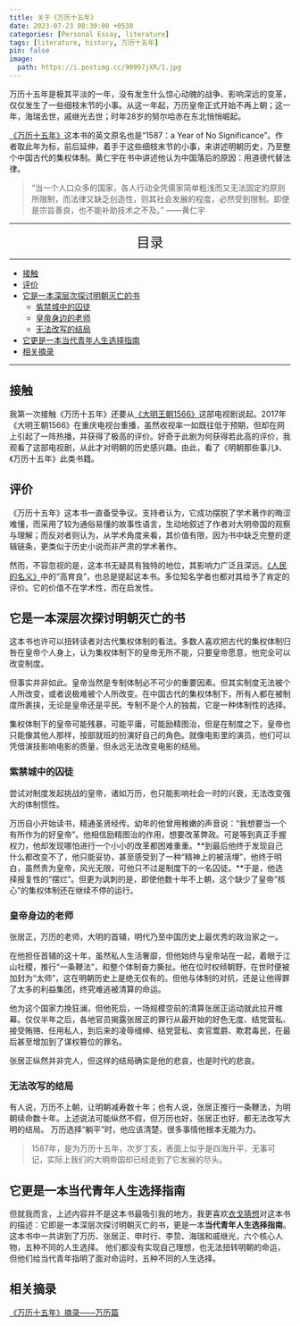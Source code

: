 ```yaml
---
title: 关于《万历十五年》
date: 2023-07-23 00:30:00 +0530
categories: [Personal Essay, literature]
tags: [literature, history, 万历十五年]
pin: false
image:
  path: https://i.postimg.cc/90997jXR/1.jpg
---
```



万历十五年是极其平淡的一年，没有发生什么惊心动魄的战争、影响深远的变革，仅仅发生了一些细枝末节的小事。从这一年起，万历皇帝正式开始不再上朝；这一年，海瑞去世，戚继光去世；时年28岁的努尔哈赤在东北悄悄崛起。

[《万历十五年》](https://baike.baidu.com/item/%E4%B8%87%E5%8E%86%E5%8D%81%E4%BA%94%E5%B9%B4/83205)这本书的英文原名也是“1587：a Year of No Significance”。作者取此年为标，前后延伸，着手于这些细枝末节的小事，来讲述明朝历史，乃至整个中国古代的集权体制。黄仁宇在书中讲述他认为中国落后的原因：用道德代替法律。

> “当一个人口众多的国家，各人行动全凭儒家简单粗浅而又无法固定的原则所限制，而法律又缺乏创造性，则其社会发展的程度，必然受到限制。即便是宗旨善良，也不能补助技术之不及。” ——黄仁宇


---
<center><font size='5'> 目录 </font></center>

---

<!-- TOC -->
  * [接触](#接触)
  * [评价](#评价)
  * [它是一本深层次探讨明朝灭亡的书](#它是一本深层次探讨明朝灭亡的书)
    * [紫禁城中的囚徒](#紫禁城中的囚徒)
    * [皇帝身边的老师](#皇帝身边的老师)
    * [无法改写的结局](#无法改写的结局)
  * [它更是一本当代青年人生选择指南](#它更是一本当代青年人生选择指南)
  * [相关摘录](#相关摘录)
<!-- TOC -->

---



## 接触
我第一次接触《万历十五年》还要从[《大明王朝1566》](https://baike.baidu.com/item/%E5%A4%A7%E6%98%8E%E7%8E%8B%E6%9C%9D1566%E5%98%89%E9%9D%96%E4%B8%8E%E6%B5%B7%E7%91%9E/185646)这部电视剧说起。2017年《大明王朝1566》在重庆电视台重播，虽然收视率一如既往低于预期，但却在网上引起了一阵热播，并获得了极高的评价。好奇于此剧为何获得若此高的评价，我观看了这部电视剧，从此才对明朝的历史感兴趣。由此，看了《明朝那些事儿》、《万历十五年》此类书籍。

## 评价

《万历十五年》这本书一直备受争议。支持者认为，它成功摆脱了学术著作的晦涩难懂，而采用了较为通俗易懂的故事性语言，生动地叙述了作者对大明帝国的观察与理解；而反对者则认为，从学术角度来看，其价值有限，因为书中缺乏完整的逻辑链条，更类似于历史小说而非严肃的学术著作。

然而，不容忽视的是，这本书无疑具有独特的地位，其影响力广泛且深远。[《人民的名义》](https://baike.baidu.com/item/%E4%BA%BA%E6%B0%91%E7%9A%84%E5%90%8D%E4%B9%89/17545218)中的“高育良”，也总是提起这本书。多位知名学者也都对其给予了肯定的评价。它的价值不在学术性，而在启发性。


## 它是一本深层次探讨明朝灭亡的书

这本书也许可以扭转读者对古代集权体制的看法。多数人喜欢把古代的集权体制归咎在皇帝个人身上，认为集权体制下的皇帝无所不能，只要皇帝愿意，他完全可以改变制度。

但事实并非如此。皇帝当然是专制体制必不可少的重要因素。但其实制度无法被个人所改变，或者说极难被个人所改变。在中国古代的集权体制下，所有人都在被制度所裹挟，无论是皇帝还是平民。专制不是个人的独裁，它是一种体制性的选择。

集权体制下的皇帝可能残暴，可能平庸，可能励精图治，但是在制度之下，皇帝也只能像其他人那样，按部就班的扮演好自己的角色。就像电影里的演员，他们可以凭借演技影响电影的质量，但永远无法改变电影的结局。

### 紫禁城中的囚徒

尝试对制度发起挑战的皇帝，诸如万历，也只能影响社会一时的兴衰，无法改变强大的体制惯性。

万历自小开始读书，精通圣贤经传。幼年的他曾用稚嫩的声音说：“我想要当一个有所作为的好皇帝”。他相信励精图治的作用，想要改革弊政。可是等到真正手握权力，他却发现哪怕进行一个小小的改革都困难重重。**到最后他终于发现自己什么都改变不了，他只能妥协，甚至感受到了一种“精神上的被活埋”，他终于明白，虽然贵为皇帝，风光无限，可他只不过是制度下的一名囚徒。**于是，他选择报复性的“摆烂”。但更为讽刺的是，即使他数十年不上朝，这个缺少了皇帝“核心”的集权体制还在继续不停的运行。

### 皇帝身边的老师

张居正，万历的老师，大明的首辅，明代乃至中国历史上最优秀的政治家之一。

在他担任首辅的这十年，虽然私人生活奢靡，但他始终与皇帝站在一起，着眼于江山社稷，推行“一条鞭法”，和整个体制奋力撕扯。他在位时权倾朝野，在世时便被加封为“太师”，这在明朝历史上是绝无仅有的。但他与体制的对抗，还是让他得罪了太多的利益集团，终究难逃被清算的命运。

他为这个国家力挽狂澜，但他死后，一场规模空前的清算张居正运动就此拉开帷幕。仅仅半年之后，各地官员揭露张居正的罪行从最开始的好色无度、结党营私、接受贿赂、任用私人，到后来的凌辱缙绅、结党营私、卖官鬻爵、欺君毒民，在最后甚至增加到了谋权篡位的罪名。

张居正纵然并非完人，但这样的结局确实是他的悲哀，也是时代的悲哀。


### 无法改写的结局

有人说，万历不上朝，让明朝减寿数十年；也有人说，张居正推行一条鞭法，为明朝续命数十年。上述说法可能纵然不假，但万历也好，张居正也好，都无法改写大明的结局。
万历选择“躺平”时，他应该清楚，很多事情他根本无能为力。

>1587年，是为万历十五年，次岁丁亥，表面上似乎是四海升平，无事可记，实际上我们的大明帝国却已经走到了它发展的尽头。

## 它更是一本当代青年人生选择指南
但就我而言，上述内容并不是这本书最吸引我的地方。我更喜欢[衣戈猜想](https://space.bilibili.com/170948267)对这本书的描述：它即是一本深层次探讨明朝灭亡的书，更是一本**当代青年人生选择指南**。这本书中一共讲到了万历、张居正、申时行、李贽、海瑞和戚继光，六个核心人物，五种不同的人生选择。 他们都没有实现自己理想，也无法扭转明朝的命运，但他们给当代青年指明了面对命运时，五种不同的人生选择。


## 相关摘录

[《万历十五年》摘录——万历篇](/posts/万历十五年-摘录-万历篇/)


